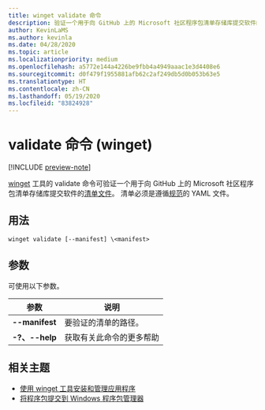 ```yaml
---
title: winget validate 命令
description: 验证一个用于向 GitHub 上的 Microsoft 社区程序包清单存储库提交软件的清单文件。
author: KevinLaMS
ms.author: kevinla
ms.date: 04/28/2020
ms.topic: article
ms.localizationpriority: medium
ms.openlocfilehash: a5772e144a4226be9fbb4a4949aaac1e3d4408e6
ms.sourcegitcommit: d0f479f1955881afb62c2af249db5d0b053b63e5
ms.translationtype: HT
ms.contentlocale: zh-CN
ms.lasthandoff: 05/19/2020
ms.locfileid: "83824928"
---
```

# <a name="validate-command-winget"></a>validate 命令 (winget)

[!INCLUDE [preview-note](../../includes/package-manager-preview.md)]

[winget](index.md) 工具的 validate 命令可验证一个用于向 GitHub 上的 Microsoft 社区程序包清单存储库提交软件的[清单文件](../package/manifest.md)。 清单必须是遵循[规范](https://github.com/microsoft/winget-pkgs/YamlSpec.md)的 YAML 文件。

## <a name="usage"></a>用法

`winget validate [--manifest] \<manifest>`

## <a name="arguments"></a>参数

可使用以下参数。

| 参数  | 说明 |
|--------------|-------------|
| **--manifest** |  要验证的清单的路径。 |
| **-?、--help** |  获取有关此命令的更多帮助 |

## <a name="related-topics"></a>相关主题

* [使用 winget 工具安装和管理应用程序](index.md)
* [将程序包提交到 Windows 程序包管理器](../package/index.md)
